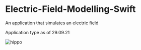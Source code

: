 # Electric-Field-Modelling-Swift
An application that simulates an electric field

Application type as of 29.09.21

![hippo](https://media.giphy.com/media/eHDtXTo2iKZG6YHRUP/giphy-downsized-large.gif?cid=790b76118a75de112f462716195135fb4eefa11bd9df80d5&rid=giphy-downsized-large.gif&ct=g)
